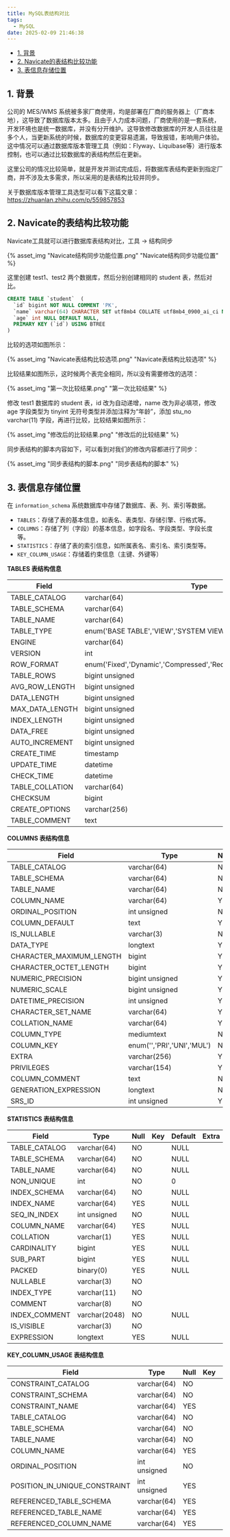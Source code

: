 ```yaml
---
title: MySQL表结构对比
tags:
  - MySQL
date: 2025-02-09 21:46:38
---
```


- [1. 背景](#1-背景)
- [2. Navicate的表结构比较功能](#2-navicate的表结构比较功能)
- [3. 表信息存储位置](#3-表信息存储位置)


## 1. 背景

公司的 MES/WMS 系统被多家厂商使用，均是部署在厂商的服务器上（厂商本地），这导致了数据库版本太多。且由于人力成本问题，厂商使用的是一套系统，开发环境也是统一数据库，并没有分开维护。这导致修改数据库的开发人员往往是多个人，当更新系统的时候，数据库的变更容易遗漏，导致报错，影响用户体验。这中情况可以通过数据库版本管理工具（例如：Flyway、Liquibase等）进行版本控制，也可以通过比较数据库的表结构然后在更新。

这里公司的情况比较简单，就是开发并测试完成后，将数据库表结构更新到指定厂商，并不涉及太多需求，所以采用的是表结构比较并同步。

关于数据库版本管理工具选型可以看下这篇文章：https://zhuanlan.zhihu.com/p/559857853

## 2. Navicate的表结构比较功能

Navicate工具就可以进行数据库表结构对比，工具 -> 结构同步

{% asset_img "Navicate结构同步功能位置.png" "Navicate结构同步功能位置" %}

这里创建 test1、test2 两个数据库，然后分别创建相同的 student 表，然后对比。

```sql
CREATE TABLE `student`  (
  `id` bigint NOT NULL COMMENT 'PK',
  `name` varchar(64) CHARACTER SET utf8mb4 COLLATE utf8mb4_0900_ai_ci NOT NULL,
  `age` int NULL DEFAULT NULL,
  PRIMARY KEY (`id`) USING BTREE
)
```

比较的选项如图所示：

{% asset_img "Navicate表结构比较选项.png" "Navicate表结构比较选项" %}

比较结果如图所示，这时候两个表完全相同，所以没有需要修改的选项：

{% asset_img "第一次比较结果.png" "第一次比较结果" %}

修改 test1 数据库的 student 表，id 改为自动递增，name 改为非必填项，修改 age 字段类型为 tinyint 无符号类型并添加注释为“年龄”，添加 stu_no varchar(11) 字段，再进行比较，比较结果如图所示：

{% asset_img "修改后的比较结果.png" "修改后的比较结果" %}

同步表结构的脚本内容如下，可以看到对我们的修改内容都进行了同步：

{% asset_img "同步表结构的脚本.png" "同步表结构的脚本" %}

## 3. 表信息存储位置

在 `information_schema` 系统数据库中存储了数据库、表、列、索引等数据。

- `TABLES`：存储了表的基本信息，如表名、表类型、存储引擎、行格式等。
- `COLUMNS`：存储了列（字段）的基本信息，如字段名、字段类型、字段长度等。
- `STATISTICS`：存储了表的索引信息，如所属表名、索引名、索引类型等。
- `KEY_COLUMN_USAGE`：存储着约束信息（主键、外键等）

**TABLES 表结构信息**

| Field           | Type                                                               | Null | Key | Default | Extra |
|-----------------|--------------------------------------------------------------------|------|-----|---------|-------|
| TABLE_CATALOG   | varchar(64)                                                        | NO   |     | NULL    |       |
| TABLE_SCHEMA    | varchar(64)                                                        | NO   |     | NULL    |       |
| TABLE_NAME      | varchar(64)                                                        | NO   |     | NULL    |       |
| TABLE_TYPE      | enum('BASE TABLE','VIEW','SYSTEM VIEW')                            | NO   |     | NULL    |       |
| ENGINE          | varchar(64)                                                        | YES  |     | NULL    |       |
| VERSION         | int                                                                | YES  |     | NULL    |       |
| ROW_FORMAT      | enum('Fixed','Dynamic','Compressed','Redundant','Compact','Paged') | YES  |     | NULL    |       |
| TABLE_ROWS      | bigint unsigned                                                    | YES  |     | NULL    |       |
| AVG_ROW_LENGTH  | bigint unsigned                                                    | YES  |     | NULL    |       |
| DATA_LENGTH     | bigint unsigned                                                    | YES  |     | NULL    |       |
| MAX_DATA_LENGTH | bigint unsigned                                                    | YES  |     | NULL    |       |
| INDEX_LENGTH    | bigint unsigned                                                    | YES  |     | NULL    |       |
| DATA_FREE       | bigint unsigned                                                    | YES  |     | NULL    |       |
| AUTO_INCREMENT  | bigint unsigned                                                    | YES  |     | NULL    |       |
| CREATE_TIME     | timestamp                                                          | NO   |     | NULL    |       |
| UPDATE_TIME     | datetime                                                           | YES  |     | NULL    |       |
| CHECK_TIME      | datetime                                                           | YES  |     | NULL    |       |
| TABLE_COLLATION | varchar(64)                                                        | YES  |     | NULL    |       |
| CHECKSUM        | bigint                                                             | YES  |     | NULL    |       |
| CREATE_OPTIONS  | varchar(256)                                                       | YES  |     | NULL    |       |
| TABLE_COMMENT   | text                                                               | YES  |     | NULL    |       |

**COLUMNS 表结构信息**

| Field                    | Type                       | Null | Key | Default | Extra |
|--------------------------|----------------------------|------|-----|---------|-------|
| TABLE_CATALOG            | varchar(64)                | NO   |     | NULL    |       |
| TABLE_SCHEMA             | varchar(64)                | NO   |     | NULL    |       |
| TABLE_NAME               | varchar(64)                | NO   |     | NULL    |       |
| COLUMN_NAME              | varchar(64)                | YES  |     | NULL    |       |
| ORDINAL_POSITION         | int unsigned               | NO   |     | NULL    |       |
| COLUMN_DEFAULT           | text                       | YES  |     | NULL    |       |
| IS_NULLABLE              | varchar(3)                 | NO   |     |         |       |
| DATA_TYPE                | longtext                   | YES  |     | NULL    |       |
| CHARACTER_MAXIMUM_LENGTH | bigint                     | YES  |     | NULL    |       |
| CHARACTER_OCTET_LENGTH   | bigint                     | YES  |     | NULL    |       |
| NUMERIC_PRECISION        | bigint unsigned            | YES  |     | NULL    |       |
| NUMERIC_SCALE            | bigint unsigned            | YES  |     | NULL    |       |
| DATETIME_PRECISION       | int unsigned               | YES  |     | NULL    |       |
| CHARACTER_SET_NAME       | varchar(64)                | YES  |     | NULL    |       |
| COLLATION_NAME           | varchar(64)                | YES  |     | NULL    |       |
| COLUMN_TYPE              | mediumtext                 | NO   |     | NULL    |       |
| COLUMN_KEY               | enum('','PRI','UNI','MUL') | NO   |     | NULL    |       |
| EXTRA                    | varchar(256)               | YES  |     | NULL    |       |
| PRIVILEGES               | varchar(154)               | YES  |     | NULL    |       |
| COLUMN_COMMENT           | text                       | NO   |     | NULL    |       |
| GENERATION_EXPRESSION    | longtext                   | NO   |     | NULL    |       |
| SRS_ID                   | int unsigned               | YES  |     | NULL    |       |

**STATISTICS 表结构信息**

| Field         | Type          | Null | Key | Default | Extra |
|---------------|---------------|------|-----|---------|-------|
| TABLE_CATALOG | varchar(64)   | NO   |     | NULL    |       |
| TABLE_SCHEMA  | varchar(64)   | NO   |     | NULL    |       |
| TABLE_NAME    | varchar(64)   | NO   |     | NULL    |       |
| NON_UNIQUE    | int           | NO   |     | 0       |       |
| INDEX_SCHEMA  | varchar(64)   | NO   |     | NULL    |       |
| INDEX_NAME    | varchar(64)   | YES  |     | NULL    |       |
| SEQ_IN_INDEX  | int unsigned  | NO   |     | NULL    |       |
| COLUMN_NAME   | varchar(64)   | YES  |     | NULL    |       |
| COLLATION     | varchar(1)    | YES  |     | NULL    |       |
| CARDINALITY   | bigint        | YES  |     | NULL    |       |
| SUB_PART      | bigint        | YES  |     | NULL    |       |
| PACKED        | binary(0)     | YES  |     | NULL    |       |
| NULLABLE      | varchar(3)    | NO   |     |         |       |
| INDEX_TYPE    | varchar(11)   | NO   |     |         |       |
| COMMENT       | varchar(8)    | NO   |     |         |       |
| INDEX_COMMENT | varchar(2048) | NO   |     | NULL    |       |
| IS_VISIBLE    | varchar(3)    | NO   |     |         |       |
| EXPRESSION    | longtext      | YES  |     | NULL    |       |

**KEY_COLUMN_USAGE 表结构信息**

| Field                         | Type         | Null | Key | Default | Extra |
|-------------------------------|--------------|------|-----|---------|-------|
| CONSTRAINT_CATALOG            | varchar(64)  | NO   |     | NULL    |       |
| CONSTRAINT_SCHEMA             | varchar(64)  | NO   |     | NULL    |       |
| CONSTRAINT_NAME               | varchar(64)  | YES  |     | NULL    |       |
| TABLE_CATALOG                 | varchar(64)  | NO   |     | NULL    |       |
| TABLE_SCHEMA                  | varchar(64)  | NO   |     | NULL    |       |
| TABLE_NAME                    | varchar(64)  | NO   |     | NULL    |       |
| COLUMN_NAME                   | varchar(64)  | YES  |     | NULL    |       |
| ORDINAL_POSITION              | int unsigned | NO   |     | 0       |       |
| POSITION_IN_UNIQUE_CONSTRAINT | int unsigned | YES  |     | NULL    |       |
| REFERENCED_TABLE_SCHEMA       | varchar(64)  | YES  |     | NULL    |       |
| REFERENCED_TABLE_NAME         | varchar(64)  | YES  |     | NULL    |       |
| REFERENCED_COLUMN_NAME        | varchar(64)  | YES  |     | NULL    |       |
